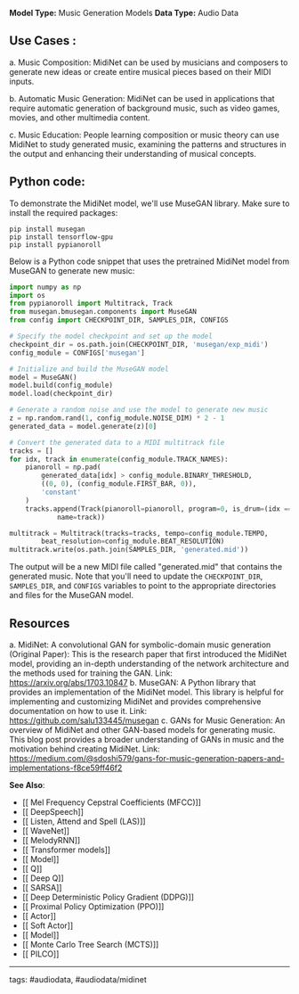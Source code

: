 **Model Type:**  Music Generation Models
**Data Type:**  Audio Data

## Use Cases :

a. Music Composition: MidiNet can be used by musicians and composers to generate new ideas or create entire musical pieces based on their MIDI inputs.

b. Automatic Music Generation: MidiNet can be used in applications that require automatic generation of background music, such as video games, movies, and other multimedia content.

c. Music Education: People learning composition or music theory can use MidiNet to study generated music, examining the patterns and structures in the output and enhancing their understanding of musical concepts.


## Python code: 

To demonstrate the MidiNet model, we'll use MuseGAN library. Make sure to install the required packages:

```
pip install musegan
pip install tensorflow-gpu
pip install pypianoroll
```

Below is a Python code snippet that uses the pretrained MidiNet model from MuseGAN to generate new music:

```python
import numpy as np
import os
from pypianoroll import Multitrack, Track
from musegan.bmusegan.components import MuseGAN
from config import CHECKPOINT_DIR, SAMPLES_DIR, CONFIGS

# Specify the model checkpoint and set up the model
checkpoint_dir = os.path.join(CHECKPOINT_DIR, 'musegan/exp_midi')
config_module = CONFIGS['musegan']

# Initialize and build the MuseGAN model
model = MuseGAN()
model.build(config_module)
model.load(checkpoint_dir)

# Generate a random noise and use the model to generate new music
z = np.random.rand(1, config_module.NOISE_DIM) * 2 - 1
generated_data = model.generate(z)[0]

# Convert the generated data to a MIDI multitrack file
tracks = []
for idx, track in enumerate(config_module.TRACK_NAMES):
    pianoroll = np.pad(
        generated_data[idx] > config_module.BINARY_THRESHOLD,
        ((0, 0), (config_module.FIRST_BAR, 0)),
        'constant'
    )
    tracks.append(Track(pianoroll=pianoroll, program=0, is_drum=(idx == 1),
            name=track))

multitrack = Multitrack(tracks=tracks, tempo=config_module.TEMPO,
        beat_resolution=config_module.BEAT_RESOLUTION)
multitrack.write(os.path.join(SAMPLES_DIR, 'generated.mid'))
```

The output will be a new MIDI file called "generated.mid" that contains the generated music. Note that you'll need to update the `CHECKPOINT_DIR`, `SAMPLES_DIR`, and `CONFIGS` variables to point to the appropriate directories and files for the MuseGAN model.


## Resources

a. MidiNet: A convolutional GAN for symbolic-domain music generation (Original Paper): This is the research paper that first introduced the MidiNet model, providing an in-depth understanding of the network architecture and the methods used for training the GAN.
Link: https://arxiv.org/abs/1703.10847
b. MuseGAN: A Python library that provides an implementation of the MidiNet model. This library is helpful for implementing and customizing MidiNet and provides comprehensive documentation on how to use it.
Link: https://github.com/salu133445/musegan
c. GANs for Music Generation: An overview of MidiNet and other GAN-based models for generating music. This blog post provides a broader understanding of GANs in music and the motivation behind creating MidiNet.
Link: https://medium.com/@sdoshi579/gans-for-music-generation-papers-and-implementations-f8ce59ff46f2

**See Also**:

- [[ Mel Frequency Cepstral Coefficients (MFCC)]]
- [[ DeepSpeech]]
- [[ Listen, Attend and Spell (LAS)]]
- [[ WaveNet]]
- [[ MelodyRNN]]
- [[ Transformer models]]
- [[ Model]]
- [[ Q]]
- [[ Deep Q]]
- [[ SARSA]]
- [[ Deep Deterministic Policy Gradient (DDPG)]]
- [[ Proximal Policy Optimization (PPO)]]
- [[ Actor]]
- [[ Soft Actor]]
- [[ Model]]
- [[ Monte Carlo Tree Search (MCTS)]]
- [[ PILCO]]

---
tags: #audiodata, #audiodata/midinet
